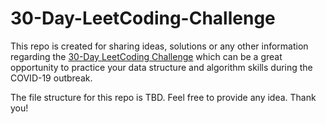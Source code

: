 # 30-Day-LeetCoding-Challenge

This repo is created for sharing ideas, solutions or any other information regarding the [30-Day LeetCoding Challenge](https://leetcode.com/explore/other/card/30-day-leetcoding-challenge) which can be a great opportunity to practice your data structure and algorithm skills during the COVID-19 outbreak.  

The file structure for this repo is TBD. Feel free to provide any idea. Thank you!
